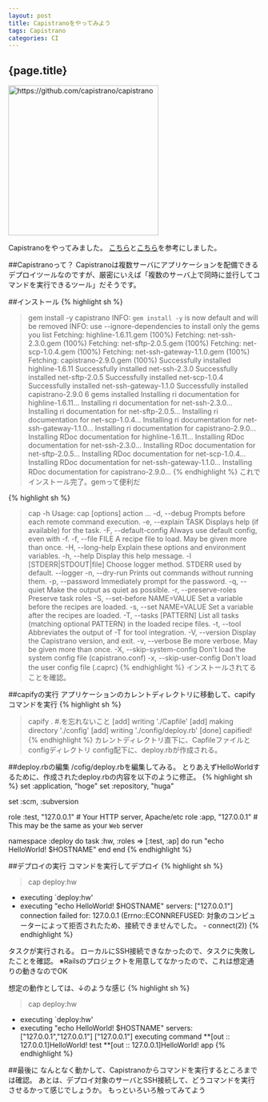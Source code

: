 ```yaml
---
layout: post
title: Capistranoをやってみよう
tags: Capistrano
categories: CI
---
```

{page.title}
-----------------

<a href="https://github.com/capistrano/capistrano"><img title="capistrano/capistrano - GitHub" src="http://capture.heartrails.com/300x300/cool?https://github.com/capistrano/capistrano" alt="https://github.com/capistrano/capistrano" width="300" height="300" /></a>

Capistranoをやってみました。
[こちら](http://builder.japan.zdnet.com/virtualization/sp_open-source-software-moonlinx-2009/20396188/)と[こちら](http://doruby.kbmj.com/trinityt_on_rails/20080325/__Capistrano___1)を参考にしました。

##Capistranoって？
Capistranoは複数サーバにアプリケーションを配備できるデプロイツールなのですが、厳密にいえば「複数のサーバ上で同時に並行してコマンドを実行できるツール」だそうです。

##インストール
{% highlight sh %}
> gem install -y capistrano
INFO:  `gem install -y` is now default and will be removed
INFO:  use --ignore-dependencies to install only the gems you list
Fetching: highline-1.6.11.gem (100%)
Fetching: net-ssh-2.3.0.gem (100%)
Fetching: net-sftp-2.0.5.gem (100%)
Fetching: net-scp-1.0.4.gem (100%)
Fetching: net-ssh-gateway-1.1.0.gem (100%)
Fetching: capistrano-2.9.0.gem (100%)
Successfully installed highline-1.6.11
Successfully installed net-ssh-2.3.0
Successfully installed net-sftp-2.0.5
Successfully installed net-scp-1.0.4
Successfully installed net-ssh-gateway-1.1.0
Successfully installed capistrano-2.9.0
6 gems installed
Installing ri documentation for highline-1.6.11...
Installing ri documentation for net-ssh-2.3.0...
Installing ri documentation for net-sftp-2.0.5...
Installing ri documentation for net-scp-1.0.4...
Installing ri documentation for net-ssh-gateway-1.1.0...
Installing ri documentation for capistrano-2.9.0...
Installing RDoc documentation for highline-1.6.11...
Installing RDoc documentation for net-ssh-2.3.0...
Installing RDoc documentation for net-sftp-2.0.5...
Installing RDoc documentation for net-scp-1.0.4...
Installing RDoc documentation for net-ssh-gateway-1.1.0...
Installing RDoc documentation for capistrano-2.9.0...
{% endhighlight %}
これでインストール完了。gemって便利だ

{% highlight sh %}
>cap -h
Usage: cap [options] action ...
    -d, --debug                      Prompts before each remote command execution.
    -e, --explain TASK               Displays help (if available) for the task.
    -F, --default-config             Always use default config, even with -f.
    -f, --file FILE                  A recipe file to load. May be given more than once.
    -H, --long-help                  Explain these options and environment variables.
    -h, --help                       Display this help message.
    -l [STDERR|STDOUT|file]          Choose logger method. STDERR used by default.
        --logger
    -n, --dry-run                    Prints out commands without running them.
    -p, --password                   Immediately prompt for the password.
    -q, --quiet                      Make the output as quiet as possible.
    -r, --preserve-roles             Preserve task roles
    -S, --set-before NAME=VALUE      Set a variable before the recipes are loaded.
    -s, --set NAME=VALUE             Set a variable after the recipes are loaded.
    -T, --tasks [PATTERN]            List all tasks (matching optional PATTERN) in the loaded recipe files.
    -t, --tool                       Abbreviates the output of -T for tool integration.
    -V, --version                    Display the Capistrano version, and exit.
    -v, --verbose                    Be more verbose. May be given more than once.
    -X, --skip-system-config         Don't load the system config file (capistrano.conf)
    -x, --skip-user-config           Don't load the user config file (.caprc)
{% endhighlight %}
インストールされてることを確認。


##capifyの実行
アプリケーションのカレントディレクトリに移動して、capifyコマンドを実行
{% highlight sh %}
> capify . #.を忘れないこと
[add] writing './Capfile'
[add] making directory './config'
[add] writing './config/deploy.rb'
[done] capified!
{% endhighlight %}
カレントディレクトリ直下に、Capfileファイルとconfigディレクトリ
config配下に、deploy.rbが作成される。

##deploy.rbの編集
/cofig/deploy.rbを編集してみる。
とりあえずHelloWorldするために、作成されたdeploy.rbの内容を以下のように修正。
{% highlight sh %}
set :application, "hoge"
set :repository,  "huga"

set :scm, :subversion

role :test, "127.0.0.1"                          # Your HTTP server, Apache/etc
role :app, "127.0.0.1"                          # This may be the same as your `Web` server

namespace :deploy do
task :hw, :roles => [:test, :ap] do
  run "echo HelloWorld! $HOSTNAME"
end
end
{% endhighlight %}


##デプロイの実行
コマンドを実行してデプロイ
{% highlight sh %}
> cap deploy:hw
  * executing `deploy:hw'
  * executing "echo HelloWorld! $HOSTNAME"
    servers: ["127.0.0.1"]
  connection failed for: 127.0.0.1 (Errno::ECONNREFUSED: 対象のコンピューターによって拒否されたため、接続できませんでした。 - connect(2))
{% endhighlight %}

タスクが実行される。
ローカルにSSH接続できなかったので、タスクに失敗したことを確認。
※Railsのプロジェクトを用意してなかったので、これは想定通りの動きなのでOK

想定の動作としては、↓のような感じ
{% highlight sh %}
> cap deploy:hw
  * executing `deploy:hw'
  * executing "echo HelloWorld! $HOSTNAME"
  servers: ["127.0.0.1","127.0.0.1"]
  ["127.0.0.1"] executing command
  **[out :: 127.0.0.1]HelloWorld! test
  **[out :: 127.0.0.1]HelloWorld! app
{% endhighlight %}

##最後に
なんとなく動かして、Capistranoからコマンドを実行するところまでは確認。
あとは、デプロイ対象のサーバとSSH接続して、どうコマンドを実行させるかって感じでしょうか。
もっといろいろ触ってみてよう
